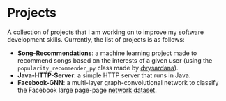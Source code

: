 # Projects
A collection of projects that I am working on to improve my software development skills. Currently, the list of projects is as follows:
- **Song-Recommendations**: a machine learning project made to recommend songs based on the interests of a given user (using the `popularity_recommender_py` class made by [dvysardana](https://github.com/dvysardana/RecommenderSystems_PyData_2016/blob/master/Recommenders.py)).
- **Java-HTTP-Server**: a simple HTTP server that runs in Java.
- **Facebook-GNN**: a multi-layer graph-convolutional network to classify the Facebook large page-page [network dataset](https://snap.stanford.edu/data/facebook-large-page-page-network.html).